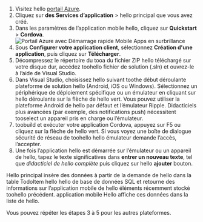 
1. Visitez hello [portail Azure].
2. Cliquez sur **des Services d’application** > hello principal que vous avez créé.
3. Dans les paramètres de l’application mobile hello, cliquez sur **Quickstart** > **Cordova**.
![Portail Azure avec Démarrage rapide Mobile Apps en surbrillance][quickstart]
4. Sous **Configurer votre application client**, sélectionnez **Création d'une application**, puis cliquez sur **Télécharger**.
2. Décompressez le répertoire du tooa du fichier ZIP hello téléchargé sur votre disque dur, accédez toohello fichier de solution (.sln) et ouvrez-le à l’aide de Visual Studio.
3. Dans Visual Studio, choisissez hello suivant toothe début déroulante plateforme de solution hello (Android, iOS ou Windows). Sélectionnez un périphérique de déploiement spécifique ou un émulateur en cliquant sur hello déroulante sur la flèche de hello vert. Vous pouvez utiliser la plateforme Android de hello par défaut et l’émulateur Ripple. Didacticiels plus avancées (par exemple, des notifications push) nécessitent tooselect un appareil pris en charge ou l’émulateur.
4. toobuild et exécuter votre application Cordova, appuyez sur F5 ou cliquez sur la flèche de hello vert. Si vous voyez une boîte de dialogue sécurité de réseau de toohello hello émulateur demande l’accès, l’accepter.
5. Une fois l’application hello est démarrée sur l’émulateur ou un appareil de hello, tapez le texte significatives dans **entrer un nouveau texte**, tel que *didacticiel de hello complète* puis cliquez sur hello **ajouter** bouton.

Hello principal insère des données à partir de la demande de hello dans la table TodoItem hello hello de base de données SQL et retourne des informations sur l’application mobile de hello éléments récemment stocké toohello précédent. application mobile Hello affiche ces données dans la liste de hello.

Vous pouvez répéter les étapes 3 à 5 pour les autres plateformes.

<!-- Images. -->
[quickstart]: ./media/app-service-mobile-configure-new-backend/quickstart.png

<!-- URLs -->
[portail Azure]: https://portal.azure.com/
